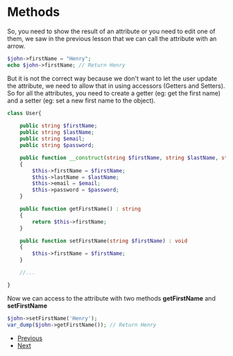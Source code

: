 # Methods 

So, you need to show the result of an attribute or you need to edit one of them, we saw in the previous lesson that we can call the attribute with an arrow.

```php
$john->firstName = "Henry";
echo $john->firstName; // Return Henry
```

But it is not the correct way because we don't want to let the user update the attribute, we need to allow that in using accessors (Getters and Setters). So for all the attributes, you need to create a getter (eg: get the first name) and a setter (eg: set a new first name to the object). 


```php
class User{
    
    public string $firstName;
    public string $lastName;
    public string $email;
    public string $password;

    public function __construct(string $firstName, string $lastName, string $email, string $password)
    {
        $this->firstName = $firstName; 
        $this->lastName = $lastName; 
        $this->email = $email;
        $this->password = $password;
    }

    public function getFirstName() : string
    {
        return $this->firstName;
    }

    public function setFirstName(string $firstName) : void
    {
        $this->firstName = $firstName;
    }

    //...

}

```

Now we can access to the attribute with two methods **getFirstName** and **setFirstName**

```php
$john->setFirstName('Henry');
var_dump($john->getFirstName()); // Return Henry
```
- [Previous](../02.construct/readme.md)
- [Next](../04.heritage/readme.md)